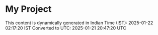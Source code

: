 # My Project

This content is dynamically generated in Indian Time (IST): 2025-01-22 02:17:20 IST
Converted to UTC: 2025-01-21 20:47:20 UTC
